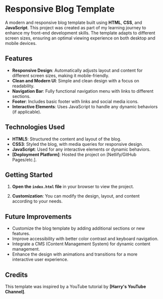 

# **Responsive Blog Template**

A modern and responsive blog template built using **HTML**, **CSS**, and **JavaScript**. This project was created as part of my learning journey to enhance my front-end development skills. The template adapts to different screen sizes, ensuring an optimal viewing experience on both desktop and mobile devices.

## **Features**
- **Responsive Design**: Automatically adjusts layout and content for different screen sizes, making it mobile-friendly.
- **Clean and Modern UI**: Simple and clean design with a focus on readability.
- **Navigation Bar**: Fully functional navigation menu with links to different sections.
- **Footer**: Includes basic footer with links and social media icons.
- **Interactive Elements**: Uses JavaScript to handle any dynamic behaviors (if applicable).

## **Technologies Used**
- **HTML5**: Structured the content and layout of the blog.
- **CSS3**: Styled the blog, with media queries for responsive design.
- **JavaScript**: Used for any interactive elements or dynamic behaviors.
- **[Deployment Platform]**: Hosted the project on [Netlify/GitHub Pages/etc.].

## **Getting Started**

1. **Open the `index.html` file** in your browser to view the project.

2. **Customization**: You can modify the design, layout, and content according to your needs.

## **Future Improvements**
- Customize the blog template by adding additional sections or new features.
- Improve accessibility with better color contrast and keyboard navigation.
- Integrate a CMS (Content Management System) for dynamic content management.
- Enhance the design with animations and transitions for a more interactive user experience.

## **Credits**
This template was inspired by a YouTube tutorial by **[Harry's YouTube Channel]**.

